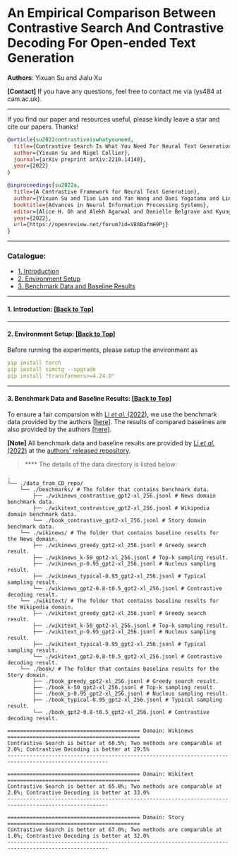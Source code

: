 # An Empirical Comparison Between Contrastive Search And Contrastive Decoding For Open-ended Text Generation
**Authors**: Yixuan Su and Jialu Xu

**[Contact]** If you have any questions, feel free to contact me via (ys484 at cam.ac.uk).

****
If you find our paper and resources useful, please kindly leave a star and cite our papers. Thanks!

```bibtex
@article{su2022contrastiveiswhatyouneed,
  title={Contrastive Search Is What You Need For Neural Text Generation},
  author={Yixuan Su and Nigel Collier},
  journal={arXiv preprint arXiv:2210.14140},
  year={2022}
}

@inproceedings{su2022a,
  title={A Contrastive Framework for Neural Text Generation},
  author={Yixuan Su and Tian Lan and Yan Wang and Dani Yogatama and Lingpeng Kong and Nigel Collier},
  booktitle={Advances in Neural Information Processing Systems},
  editor={Alice H. Oh and Alekh Agarwal and Danielle Belgrave and Kyunghyun Cho},
  year={2022},
  url={https://openreview.net/forum?id=V88BafmH9Pj}
}
```


****

<span id='all_catelogue'/>

### Catalogue:
* <a href='#introduction'>1. Introduction</a>
* <a href='#environment_setup'>2. Environment Setup</a>
* <a href='#data'>3. Benchmark Data and Baseline Results</a>

****

<span id='introduction'/>

#### 1. Introduction: <a href='#all_catelogue'>[Back to Top]</a>

****

<span id='environment_setup'/>

#### 2. Environment Setup: <a href='#all_catelogue'>[Back to Top]</a>
Before running the experiments, please setup the environment as
```yaml
pip install torch
pip install simctg --upgrade
pip install "transformers>=4.24.0"
```

****

<span id='data'/>

#### 3. Benchmark Data and Baseline Results: <a href='#all_catelogue'>[Back to Top]</a>
To ensure a fair comparsion with [Li _et al._ (2022)](https://arxiv.org/abs/2210.15097), we use the benchmark data provided by the authors [[here]](https://github.com/XiangLi1999/ContrastiveDecoding/tree/main/text-generation/outputs_ignorePrefix_ccnews_256). The results of compared baselines are also provided by the authors [[here]](https://github.com/XiangLi1999/ContrastiveDecoding/tree/main/text-generation/outputs_ignorePrefix_ccnews_256).

**[Note]** All benchmark data and baseline results are provided by [Li _et al._ (2022)](https://arxiv.org/abs/2210.15097) at the [authors' released repository](https://github.com/XiangLi1999/ContrastiveDecoding/tree/main/text-generation/outputs_ignorePrefix_ccnews_256).



> **** The details of the data directory is listed below:

    .
    └── ./data_from_CD_repo/             
        └── ./benchmarks/ # The folder that contains benchmark data.
            ├── ./wikinews_contrastive_gpt2-xl_256.jsonl # News domain benchmark data.
            ├── ./wikitext_contrastive_gpt2-xl_256.jsonl # Wikipedia domain benchmark data.
            └── ./book_contrastive_gpt2-xl_256.jsonl # Story domain benchmark data.
        └── ./wikinews/ # The folder that contains baseline results for the News domain.
            ├── ./wikinews_greedy_gpt2-xl_256.jsonl # Greedy search result.
            ├── ./wikinews_k-50_gpt2-xl_256.jsonl # Top-k sampling result.
            ├── ./wikinews_p-0.95_gpt2-xl_256.jsonl # Nucleus sampling result.
            ├── ./wikinews_typical-0.95_gpt2-xl_256.jsonl # Typical sampling result.
            └── ./wikinews_gpt2-0.8-t0.5_gpt2-xl_256.jsonl # Contrastive decoding result.
        └── ./wikitext/ # The folder that contains baseline results for the Wikipedia domain.
            ├── ./wikitext_greedy_gpt2-xl_256.jsonl # Greedy search result.
            ├── ./wikitext_k-50_gpt2-xl_256.jsonl # Top-k sampling result.
            ├── ./wikitext_p-0.95_gpt2-xl_256.jsonl # Nucleus sampling result.
            ├── ./wikitext_typical-0.95_gpt2-xl_256.jsonl # Typical sampling result.
            └── ./wikitext_gpt2-0.8-t0.5_gpt2-xl_256.jsonl # Contrastive decoding result.
        └── ./book/ # The folder that contains baseline results for the Story domain.
            ├── ./book_greedy_gpt2-xl_256.jsonl # Greedy search result.
            ├── ./book_k-50_gpt2-xl_256.jsonl # Top-k sampling result.
            ├── ./book_p-0.95_gpt2-xl_256.jsonl # Nucleus sampling result.
            ├── ./book_typical-0.95_gpt2-xl_256.jsonl # Typical sampling result.
            └── ./book_gpt2-0.8-t0.5_gpt2-xl_256.jsonl # Contrastive decoding result.


```
========================================== Domain: Wikinews ==========================================
Contrastive Search is better at 68.5%; Two methods are comparable at 2.0%; Contrastive Decoding is better at 29.5%
------------------------------------------------------------------------------------------------------

========================================== Domain: Wikitext ==========================================
Contrastive Search is better at 65.0%; Two methods are comparable at 2.0%; Contrastive Decoding is better at 33.0%
------------------------------------------------------------------------------------------------------

========================================== Domain: Story ==========================================
Contrastive Search is better at 67.0%; Two methods are comparable at 1.0%; Contrastive Decoding is better at 32.0%
------------------------------------------------------------------------------------------------------
```
